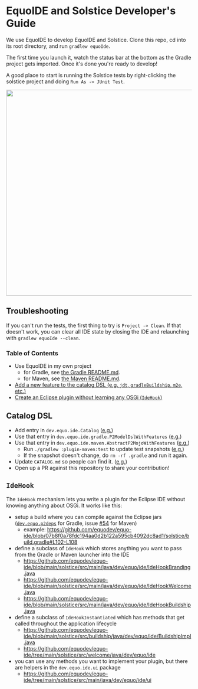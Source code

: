 # EquoIDE and Solstice Developer's Guide

We use EquoIDE to develop EquoIDE and Solstice. Clone this repo, cd into its root directory, and run `gradlew equoIde`.

The first time you launch it, watch the status bar at the bottom as the Gradle project gets imported. Once it's done you're ready to develop!

A good place to start is running the Solstice tests by right-clicking the solstice project and doing `Run As -> JUnit Test`.

<img src="https://github.com/equodev/equo-ide/raw/main/.github/example-run-junit-test.png" width="652" height="558">

## Troubleshooting

If you can't run the tests, the first thing to try is `Project -> Clean`. If that doesn't work, you can clear all IDE state by closing the IDE and relaunching with `gradlew equoIde --clean`.

### Table of Contents

- Use EquoIDE in my own project
  - for Gradle, see [the Gradle README.md](plugin-gradle/README.md).
  - for Maven, see [the Maven README.md](plugin-maven/README.md).
- [Add a new feature to the catalog DSL (e.g. `jdt`, `gradleBuildship`, `m2e`, etc.)](#catalog-dsl)
- [Create an Eclipse plugin without learning any OSGi (`IdeHook`)](#idehook)

## Catalog DSL

- Add entry in `dev.equo.ide.Catalog` ([e.g.](https://github.com/equodev/equo-ide/pull/90/commits/8a734e1a98200d36774b2530ef58dfe395c06fc1))
- Use that entry in `dev.equo.ide.gradle.P2ModelDslWithFeatures` ([e.g.](https://github.com/equodev/equo-ide/pull/90/commits/0356ccd83d16f245dbf291d40cf21dc6903a8abe))
- Use that entry in `dev.equo.ide.maven.AbstractP2MojoWithFeatures` ([e.g.](https://github.com/equodev/equo-ide/pull/90/commits/7d79ce1d12d1d5a608ecebba1eb4192735318b36))
  - Run `./gradlew :plugin-maven:test` to update test snapshots ([e.g.](https://github.com/equodev/equo-ide/pull/90/commits/0eaedbab7cfd64b81bad0bd713f1c029e26bb623))
  - If the snapshot doesn't change, do `rm -rf .gradle` and run it again.
- Update `CATALOG.md` so people can find it. ([e.g.](https://github.com/equodev/equo-ide/pull/90/commits/04500c649f42271d4d70e19924a5c486c8fb2fdf))
- Open up a PR against this repository to share your contribution!

## `IdeHook`

The `IdeHook` mechanism lets you write a plugin for the Eclipse IDE without knowing anything about OSGi. It works like this:

- setup a build where you can compile against the Eclipse jars ([`dev.equo.p2deps`](https://github.com/equodev/equo-ide/blob/main/plugin-gradle/P2DEPS.md) for Gradle, issue [#54](https://github.com/equodev/equo-ide/issues/54) for Maven)
  - example: https://github.com/equodev/equo-ide/blob/07b8f0a78fdc194aa0d2b122a595cb4092dc8ad1/solstice/build.gradle#L102-L108
- define a subclass of `IdeHook` which stores anything you want to pass from the Gradle or Maven launcher into the IDE
  - https://github.com/equodev/equo-ide/blob/main/solstice/src/main/java/dev/equo/ide/IdeHookBranding.java
  - https://github.com/equodev/equo-ide/blob/main/solstice/src/main/java/dev/equo/ide/IdeHookWelcome.java
  - https://github.com/equodev/equo-ide/blob/main/solstice/src/main/java/dev/equo/ide/IdeHookBuildship.java
- define a subclass of `IdeHookInstantiated` which has methods that get called throughout the application lifecycle
  - https://github.com/equodev/equo-ide/blob/main/solstice/src/buildship/java/dev/equo/ide/BuildshipImpl.java
  - https://github.com/equodev/equo-ide/tree/main/solstice/src/welcome/java/dev/equo/ide
- you can use any methods you want to implement your plugin, but there are helpers in the `dev.equo.ide.ui` package
  - https://github.com/equodev/equo-ide/tree/main/solstice/src/main/java/dev/equo/ide/ui

